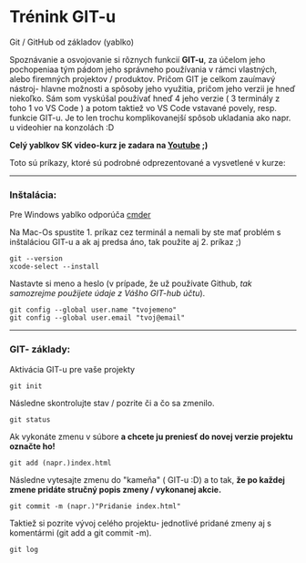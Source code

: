 # Trénink GIT-u

Git / GitHub od základov (yablko)

Spoznávanie a osvojovanie si rôznych funkcií **GIT-u**, 
za účelom jeho pochopeniaa tým pádom jeho správneho používania v rámci vlastných, 
alebo firemných projektov / produktov.
Pričom GIT je celkom zauímavý nástroj- hlavne možnosti a spôsoby jeho využitia, pričom jeho verzii je hneď niekoľko.
Sám som vyskúšal používať  hneď  4  jeho verzie ( 3 terminály z toho 1 vo VS Code )
a potom taktiež vo VS Code vstavané povely, resp. funkcie GIT-u.
Je to len trochu komplikovanejší spôsob ukladania ako  napr. u videohier na konzolách :D

**Celý yablkov SK video-kurz je zadara na [Youtube](https://www.youtube.com/watch?v=0v5K4GvK4Gs&t=939s) ;)**

Toto sú príkazy, ktoré sú podrobné odprezentované 
a vysvetlené v kurze:

---

### Inštalácia:

Pre Windows yablko odporúča [cmder](http://cmder.net/)

Na Mac-Os spustite 1. príkaz cez terminál 
a nemali by ste mať problém s inštaláciou GIT-u 
a ak aj predsa áno, tak použite aj 2. príkaz ;)

```
git --version
xcode-select --install
```

Nastavte si meno a heslo (v prípade, že už používate Github, _tak samozrejme použijete údaje z Vášho GIT-hub účtu_).

```
git config --global user.name "tvojemeno"
git config --global user.email "tvoj@email"
```

---

### GIT- základy:

Aktivácia GIT-u pre vaše projekty

```
git init
```

Následne skontrolujte stav / pozrite či a čo sa zmenilo.

```
git status
```

Ak vykonáte zmenu v súbore **a chcete ju preniesť do novej verzie projektu označte ho!**

```
git add (napr.)index.html
```

Následne vytesajte zmenu do "kameňa" ( GIT-u :D)
a to tak, **že po každej zmene pridáte stručný popis zmeny / vykonanej akcie.**

```
git commit -m (napr.)"Pridanie index.html"
```

Taktiež si pozrite vývoj celého projektu- jednotlivé pridané zmeny aj s komentármi (git add a git commit -m).

```
git log
```